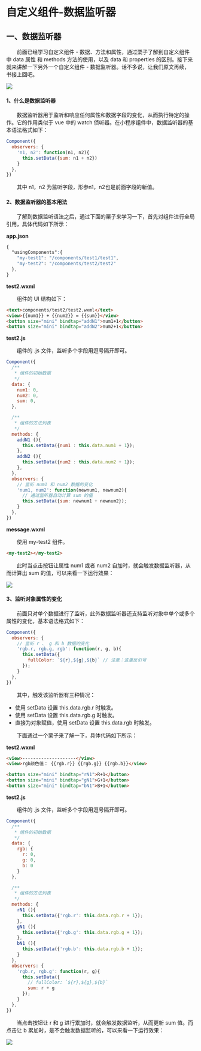 # 自定义组件-数据监听器 

## 一、数据监听器

  前面已经学习自定义组件 - 数据、方法和属性，通过栗子了解到自定义组件中 data 属性 和 methods 方法的使用，以及 data 和 properties 的区别。接下来就来讲解一下另外一个自定义组件 - 数据监听器。话不多说，让我们原文再续，书接上回吧。

![](https://blogwnx-bucket.oss-cn-beijing.aliyuncs.com/img/c8bde1a1ee5e49b89554490a67e354bf.gif)

#### 1、什么是数据监听器

  数据监听器用于监听和响应任何属性和数据字段的变化，从而执行特定的操作。它的作用类似于 vue 中的 watch 侦听器。在小程序组件中，数据监听器的基本语法格式如下：

```javascript
Component({
  observers: {
    'n1, n2': function(n1, n2){
      this.setData({sum: n1 + n2})
    }
  },
})
```

  其中 n1，n2 为监听字段，形参n1，n2也是前面字段的新值。

#### 2、数据监听器的基本用法

  了解到数据监听语法之后，通过下面的栗子来学习一下，首先对组件进行全局引用，具体代码如下所示：

**app.json**

```css
{
  "usingComponents":{
    "my-test1": "/components/test1/test1",
    "my-test2": "/components/test2/test2"
  },
}
```

**test2.wxml**

  组件的 UI 结构如下：

```html
<text>components/test2/test2.wxml</text>
<view>{{num1}} + {{num2}} = {{sum}}</view>
<button size="mini" bindtap="addN1">num1+1</button>
<button size="mini" bindtap="addN2">num2+1</button>
```

**test2.js**

  组件的 .js 文件，监听多个字段用逗号隔开即可。

```javascript
Component({
  /**
   * 组件的初始数据
   */
  data: {
    num1: 0,
    num2: 0,
    sum: 0,
  },

  /**
   * 组件的方法列表
   */
  methods: {
    addN1 (){
      this.setData({num1 : this.data.num1 + 1});
    },
    addN2 (){
      this.setData({num2 : this.data.num2 + 1});
    },
  },
  observers: {
    // 监听 num1 和 num2 数据的变化
    'num1, num2': function(newnum1, newnum2){
      // 通过监听器自动计算 sum 的值
      this.setData({sum: newnum1 + newnum2});
    }
  },
})
```

**message.wxml**

  使用 my-test2 组件。

```html
<my-test2></my-test2>
```

  此时当点击按钮让属性 num1 或者 num2 自加时，就会触发数据监听器，从而计算出 sum 的值，可以来看一下运行效果：



![](https://blogwnx-bucket.oss-cn-beijing.aliyuncs.com/img/7a6d054bd1034d8abe437a01079085f6%5B1%5D.png)



#### 3、监听对象属性的变化

  前面只对单个数据进行了监听，此外数据监听器还支持监听对象中单个或多个属性的变化，基本语法格式如下：

```javascript
Component({
  observers: {
    // 监听 r 、 g 和 b 数据的变化
    'rgb.r, rgb.g, rgb': function(r, g, b){
      this.setData({
        fullColor: `${r},${g},${b}` // 注意：这里反引号
      });
    }
  },
})
```

  其中，触发该监听器有三种情况：

- 使用 setData 设置 this.data.rgb.r 时触发。
- 使用 setData 设置 this.data.rgb.g 时触发。
- 直接为对象赋值，使用 setData 设置 this.data.rgb 时触发。

  下面通过一个栗子来了解一下，具体代码如下所示：

**test2.wxml**

```html
<view>--------------------</view>
<view>rgb颜色值： {{rgb.r}} {{rgb.g}} {{rgb.b}}</view>

<button size="mini" bindtap="rN1">R+1</button>
<button size="mini" bindtap="gN1">G+1</button>
<button size="mini" bindtap="bN1">B+1</button>
```

**test2.js**

  组件的 .js 文件，监听多个字段用逗号隔开即可。

```javascript
Component({
  /**
   * 组件的初始数据
   */
  data: {
    rgb: {
      r: 0, 
      g: 0, 
      b: 0
    }
  },

  /**
   * 组件的方法列表
   */
  methods: {
    rN1 (){
      this.setData({'rgb.r': this.data.rgb.r + 1});
    },
    gN1 (){
      this.setData({'rgb.g': this.data.rgb.g + 1});
    },
    bN1 (){
      this.setData({'rgb.b': this.data.rgb.b + 1});
    }
  },
  observers: {
    'rgb.r, rgb.g': function(r, g){
      this.setData({
        // fullColor: `${r},${g},${b}`
        sum: r + g
      });
    }
  },
})
```

  当点击按钮让 r 和 g 进行累加时，就会触发数据监听，从而更新 sum 值。而点击让 b 累加时，是不会触发数据监听的，可以来看一下运行效果：

![](https://blogwnx-bucket.oss-cn-beijing.aliyuncs.com/img/c9a340e73dec4695b46ea210f274dd11%5B1%5D.png)